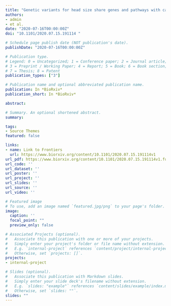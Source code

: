```yaml
---
title: "Genetic variants for head size share genes and pathways with cancer"
authors:
- admin
- et al.
date: "2020-07-16T00:00:00Z"
doi: "10.1101/2020.07.15.191114 "

# Schedule page publish date (NOT publication's date).
publishDate: "2020-07-16T00:00:00Z"

# Publication type.
# Legend: 0 = Uncategorized; 1 = Conference paper; 2 = Journal article;
# 3 = Preprint / Working Paper; 4 = Report; 5 = Book; 6 = Book section;
# 7 = Thesis; 8 = Patent
publication_types: ["3"]

# Publication name and optional abbreviated publication name.
publication: In *BioRxiv*
publication_short: In *BioRxiv*

abstract: 

# Summary. An optional shortened abstract.
summary: 

tags:
- Source Themes
featured: false

links:
- name: Link to Frontiers
  url: https://www.biorxiv.org/content/10.1101/2020.07.15.191114v1
url_pdf: https://www.biorxiv.org/content/10.1101/2020.07.15.191114v1.full.pdf
url_code: ''
url_dataset: ''
url_poster: ''
url_project: ''
url_slides: ''
url_source: ''
url_video: ''

# Featured image
# To use, add an image named `featured.jpg/png` to your page's folder. 
image:
  caption: ''
  focal_point: ""
  preview_only: false

# Associated Projects (optional).
#   Associate this publication with one or more of your projects.
#   Simply enter your project's folder or file name without extension.
#   E.g. `internal-project` references `content/project/internal-project/index.md`.
#   Otherwise, set `projects: []`.
projects:
- internal-project

# Slides (optional).
#   Associate this publication with Markdown slides.
#   Simply enter your slide deck's filename without extension.
#   E.g. `slides: "example"` references `content/slides/example/index.md`.
#   Otherwise, set `slides: ""`.
slides: ""
---
```

